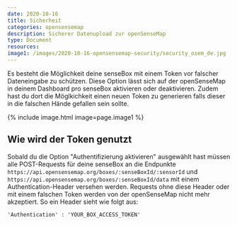 ```yaml
---
date: 2020-10-16
title: Sicherheit 
categories: opensensemap
description: Sicherer Datenupload zur openSenseMap
type: Document
resources:
image1: /images/2020-10-16-opensensemap-security/security_osem_de.jpg
---
```


Es besteht die Möglichkeit deine senseBox mit einem Token vor falscher Dateneingabe zu schützen. Diese Option lässt sich auf der openSenseMap in deinem Dashboard pro senseBox aktivieren oder deaktivieren. Zudem hast du dort die Möglkichkeit einen neuen Token zu generieren falls dieser in die falschen Hände gefallen sein sollte. 

{% include image.html image=page.image1 %}

## Wie wird der Token genutzt

Sobald du die Option "Authentifizierung aktivieren" ausgewählt hast müssen alle POST-Requests für deine senseBox an die Endpunkte `https://api.opensensemap.org/boxes/:senseBoxId/:sensorId` und `https://api.opensensemap.org/boxes/:senseBoxId/data` mit einem Authentication-Header versehen werden. Requests ohne diese Header oder mit einem falschen Token werden von der openSenseMap nicht mehr akzeptiert. So ein Header sieht wie folgt aus:

```
'Authentication' : 'YOUR_BOX_ACCESS_TOKEN'
```


